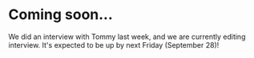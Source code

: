 # Coming soon...

We did an interview with Tommy last week, and we are currently editing interview. It's expected to be up by next Friday (September 28)! 